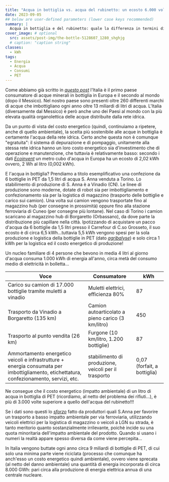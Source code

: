 ```yaml
---
title: "Acqua in bottiglia vs. acqua del rubinetto: un ecosto 6.000 volte superiore!"
date: 2023-09-05
## below are user-defined parameters (lower case keys recommended)
summary: |
  Acqua in bottiglia e del rubinetto: quale la differenza in termini di ecosto? Cosa possono veramente fare i produttori di acque in bottiglia per migliorare le proprie performances ambientali?
cover_image: # optional
  src: assets/post-img/the-bottle-5128607_1280_shghjg
  # caption: "caption string"
classes:
  - kWh
tags:
  - Energia
  - Acqua
  - Consumi
  - PET
---
```


Come abbiamo già scritto in [*questo post*](https://resconda.it/articles/il-packaging-delle-bevande-cosa-e-meglio-scegliere/) l'Italia è il primo paese consumatore di acque minerali in bottiglia in Europa e il secondo al mondo (dopo il Messico). Nel nostro paese sono presenti oltre 260 differenti marchi di acque che imbottigliano ogni anno oltre 13 miliardi di litri di acqua. L'Italia (diversamente dal Messico) è però anche uno dei Paesi al mondo con la più elevata qualità organolettica delle acque distribuite dalla rete idrica.

Da un punto di vista del costo energetico (quindi, continuiamo a ripetere, anche di quello ambientale), la scelta più sostenibile alle acque in bottiglia è certamente l'acqua della rete idrica. Certo anche questa non è comunque "egratuita": il sistema di depurazione e di pompaggio, unitamente alla stessa rete idrica hanno un loro costo energetico sia d\'investimento che di operazione e manutenzione, che tuttavia è relativamente basso: secondo i dati [*Ecoinvent*](https://ecoinvent.org/) un metro cubo d'acqua in Europa ha un ecosto di 2,02 kWh ovvero, 2 Wh al litro (0,002 kWh).

E l'acqua in bottiglia? Prendiamo a titolo esemplificativo una confezione da 6 bottiglie in PET da 1,5 litri di acqua S. Anna venduta a Torino. Lo stabilimento di produzione di S. Anna è a Vinadio (CN). Le linee di produzione sono moderne, dotate di robot sia per imbottigliamento e confezionamento sia per la logistica di magazzino (trasporto delle bottiglie e carico sui camion). Una volta sui camion vengono trasportate fino al magazzino hub (per consegne in prossimità) oppure fino alla stazione ferroviaria di Cuneo (per consegne più lontane). Nel caso di Torino i camion scaricano al magazzino hub di Borgaretto (Orbassano), da dove parte la distribuzione più capillare nella città. Ipotizzando di acquistare un pacco d'acqua da 6 bottiglie da 1,5 litri presso il Carrefour di C.so Grosseto, il suo ecosto è di circa 6,5 kWh...tuttavia 5,5 kWh vengono spesi per la sola produzione e logistica della bottiglie in PET (dato [*agribalyse*](https://doc.agribalyse.fr/documentation-en/)) e solo circa 1 kWh per la logistica ed il costo energetico di produzione!

Un nucleo familiare di 4 persone che bevono in media 4 litri al giorno d'acqua consuma 1.000 kWh di energia all'anno, circa metà del consumo medio di elettricità in bolletta...

| **Voce** | **Consumatore** | **kWh** |
|---|---|---|
| Carico su camion di 17.000 bottiglie tramite muletti a vinadio | Muletti elettrici, efficienza 80% | 87 |
| Trasporto da Vinadio a Borgaretto (135 km) | Camion autoarticolato a pieno carico (3 km/litro) | 450 |
| Trasporto al punto vendita (26 km) | Furgone (10 km/litro, 1.200 bottiglie) | 87 |
| Ammortamento energetico veicoli e infrastrutture + energia consumata per imbottigliamento, etichettatura, confezionamento, servizi, etc. | stabilimento di produzione, veicoli per il trasporto | 0,07 (forfait, a bottiglia) |

Ne consegue che il costo energetico (impatto ambientale) di un litro di acqua in bottiglia di PET (ricordiamo, al netto del problema dei rifiuti...), è più di 3.000 volte superiore a quello dell'acqua del rubinetto!!!

Se i dati sono questi lo [*sforzo*](https://www.ansa.it/piemonte/notizie/2022/05/12/acqua-santanna-la-logistica-e-sempre-piu-green_8026d2b5-3af9-43e7-8915-266ecf521710.html) fatto da produttori quali S.Anna per favorire un trasporto a basso impatto ambientale per via ferroviaria, utilizzando veicoli elettrici per la logistica di magazzino o veicoli a LGN su strada, è tanto meritorio quanto sostanzialmente irrilevante, poichè incide su una quota minoritaria dell'impatto ambientale del prodotto. Quando si usano i numeri la realtà appare spesso diversa da come viene percepita...

In Italia vengono buttate ogni anno circa 9 miliardi di bottiglie di PET, di cui solo una minima parte viene riciclata (processo che comunque ha anch'esso un costo energetico quindi ambientale), ovvero viene sprecata (al netto del danno ambientale) una quantità di energia incorporata di circa 8.000 GWh: pari circa alla produzione di energia elettrica annua di una centrale nucleare.

<!--
  created 2023-09-05 23:16:33.519949 +0200 CEST m=+0.094801876
-->